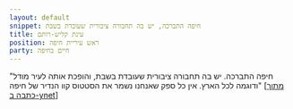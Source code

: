 ```yaml
---
layout: default
snippet: חיפה התברכה, יש בה תחבורה ציבורית שעובדת בשבת
title: עינת קליש-רותם
position: ראש עיריית חיפה
party: חיים בחיפה
---
```


"חיפה התברכה. יש בה תחבורה ציבורית שעובדת בשבת, והופכת אותה לעיר מודל ודוגמה לכל הארץ. אין כל ספק שאנחנו נשמר את הסטטוס קוו הנדיר של חיפה" [[מתוך כתבה ב-ynet](https://www.ynet.co.il/articles/0,7340,L-5363655,00.html)]